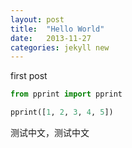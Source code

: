 ```yaml
---
layout: post
title:  "Hello World"
date:   2013-11-27 
categories: jekyll new
---
```


first post


```python
from pprint import pprint

pprint([1, 2, 3, 4, 5])

```

测试中文，测试中文